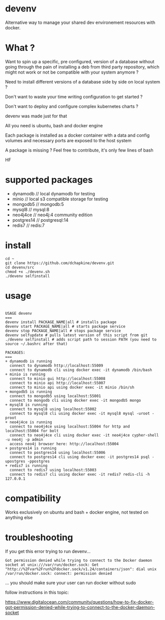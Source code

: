 # devenv
 
Alternative way to manage your shared dev environement resources with docker.


# What ?

Want to spin up a specific, pre configured, version of a database without going through the pain of installing a deb from third party repository, which might not work or not be compatible with your system anymore ?

Need to install different versions of a database side by side on local system ?

Don't want to waste your time writing configuration to get started ?

Don't want to deploy and configure complex kubernetes charts ?

devenv was made just for that

All you need is ubuntu, bash and docker engine

Each package is installed as a docker container with a data and config volumes and necessary ports are exposed to the host system

A package is missing ? Feel free to contribute, it's only few lines of bash

HF

# supported packages

- dynamodb // local dynamodb for testing
- minio // local s3 compatible storage for testing
- mongodb5 // mongodb:5
- mysql8 // mysql:8
- neo4j4ce // neo4j:4 community edition
- postgres14 // postgresql:14
- redis7 // redis:7


# install

```
cd ~
git clone https://github.com/dchapkine/devenv.git
cd devenv/src
chmod +x ./devenv.sh
./devenv selfinstall
```

# usage

```

USAGE devenv
===
devenv install PACKAGE_NAME|all # installs package
devenv start PACKAGE_NAME|all # starts package service
devenv stop PACKAGE_NAME|all # stops package service
devenv selfupdate # pulls latest version of this script from git
./devenv selfinstall # adds script path to session PATH (you need to source ~/.bashrc after that)

PACKAGES:
===
+ dynamodb is running
  connect to dynamodb http://localhost:55009
  connect to dynamodb cli using docker exec -it dynamodb /bin/bash
+ minio is running
  connect to minio gui http://localhost:55008
  connect to minio api http://localhost:55007
  connect to minio api using docker exec -it minio /bin/sh
+ mongodb5 is running
  connect to mongodb5 using localhost:55001
  connect to mongodb cli using docker exec -it mongodb5 mongo
+ mysql8 is running
  connect to mysql8 using localhost:55002
  connect to mysql8 cli using docker exec -it mysql8 mysql -uroot -proot
+ neo4j4ce is running
  connect to neo4j4ce using localhost:55004 for http and localhost:55004 for bolt
  connect to neo4j4ce cli using docker exec -it neo4j4ce cypher-shell -u neo4j -p admin
  access neo4j browser here: http://localhost:55004
+ postgres14 is running
  connect to postgres14 using localhost:55006
  connect to postgres14 cli using docker exec -it postgres14 psql -upostgres -ppostgres
+ redis7 is running
  connect to redis7 using localhost:55003
  connect to redis7 cli using docker exec -it redis7 redis-cli -h 127.0.0.1

```

# compatibility

Works exclusively on ubuntu and bash + docker engine, not tested on anything else


# troubleshooting

If you get this error trying to run devenv...

```
Got permission denied while trying to connect to the Docker daemon socket at unix:///var/run/docker.sock: Get "http://%2Fvar%2Frun%2Fdocker.sock/v1.24/containers/json": dial unix /var/run/docker.sock: connect: permission denied
```

... you should make sure your user can run docker without sudo

follow instructions in this topic:

https://www.digitalocean.com/community/questions/how-to-fix-docker-got-permission-denied-while-trying-to-connect-to-the-docker-daemon-socket




